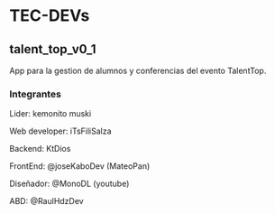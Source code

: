 # TEC-DEVs
## talent_top_v0_1

App para la gestion de alumnos y conferencias del evento TalentTop.

### Integrantes
Lider: kemonito muski 

Web developer: iTsFiliSalza

Backend: KtDios

FrontEnd: @joseKaboDev (MateoPan)

Diseñador: @MonoDL (youtube)

ABD: @RaulHdzDev
